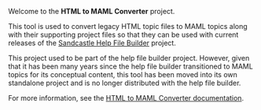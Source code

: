 Welcome to the **HTML to MAML Converter** project.

This tool is used to convert legacy HTML topic files to MAML topics along with their supporting project files so
that they can be used with current releases of the [Sandcastle Help File Builder](https://github.com/EWSoftware/SHFB)
project.

This project used to be part of the help file builder project.  However, given that it has been many years since
the help file builder transitioned to MAML topics for its conceptual content, this tool has been moved into its
own standalone project and is no longer distributed with the help file builder.

For more information, see the [HTML to MAML Converter documentation](https://ewsoftware.github.io/HtmlToMamlDocs).
